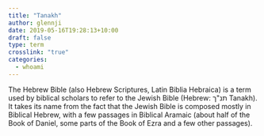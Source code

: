 ```yaml
---
title: "Tanakh"
author: glennji
date: 2019-05-16T19:28:13+10:00
draft: false
type: term
crosslink: "true"
categories:
  - whoami
---
```

The Hebrew Bible (also Hebrew Scriptures, Latin Biblia Hebraica) is a term used by biblical scholars to refer to the Jewish Bible (Hebrew: תנ"ך Tanakh). It takes its name from the fact that the Jewish Bible is composed mostly in Biblical Hebrew, with a few passages in Biblical Aramaic (about half of the Book of Daniel, some parts of the Book of Ezra and a few other passages).
